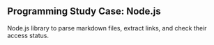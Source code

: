 ## Programming Study Case: Node.js
Node.js library to parse markdown files, extract links, and check their access status.
